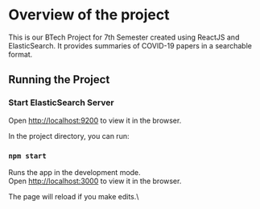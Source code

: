 # Overview of the project

This is our BTech Project for 7th Semester created using ReactJS and ElasticSearch. 
It provides summaries of COVID-19 papers in a searchable format.

## Running the Project

### Start ElasticSearch Server 

Open [http://localhost:9200](http://localhost:9200) to view it in the browser.

In the project directory, you can run:

### `npm start`

Runs the app in the development mode.\
Open [http://localhost:3000](http://localhost:3000) to view it in the browser.

The page will reload if you make edits.\

